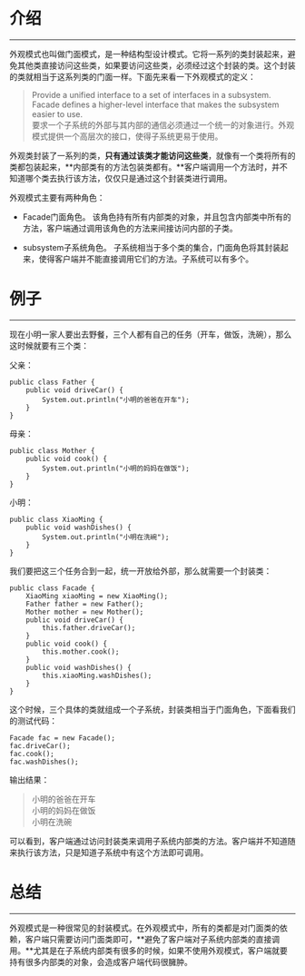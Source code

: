 # 介绍

------------------

外观模式也叫做门面模式，是一种结构型设计模式。它将一系列的类封装起来，避免其他类直接访问这些类，如果要访问这些类，必须经过这个封装的类。这个封装的类就相当于这系列类的门面一样。下面先来看一下外观模式的定义：

> Provide a unified interface to a set of interfaces in a subsystem. Facade defines a higher-level interface that makes the subsystem easier to use.<br/>
> 要求一个子系统的外部与其内部的通信必须通过一个统一的对象进行。外观模式提供一个高层次的接口，使得子系统更易于使用。

外观类封装了一系列的类，**只有通过该类才能访问这些类**，就像有一个类将所有的类都包装起来，**内部类有的方法包装类都有。**客户端调用一个方法时，并不知道哪个类去执行该方法，仅仅只是通过这个封装类进行调用。

外观模式主要有两种角色：

* Facade门面角色。
该角色持有所有内部类的对象，并且包含内部类中所有的方法，客户端通过调用该角色的方法来间接访问内部的子类。

* subsystem子系统角色。
子系统相当于多个类的集合，门面角色将其封装起来，使得客户端并不能直接调用它们的方法。子系统可以有多个。

# 例子

---------------------

现在小明一家人要出去野餐，三个人都有自己的任务（开车，做饭，洗碗），那么这时候就要有三个类：

父亲：

	public class Father {
		public void driveCar() {
			System.out.println("小明的爸爸在开车");
		}
	}

母亲：

	public class Mother {
		public void cook() {
			System.out.println("小明的妈妈在做饭");
		}
	}

小明：

	public class XiaoMing {
		public void washDishes() {
			System.out.println("小明在洗碗");
		}
	}

我们要把这三个任务合到一起，统一开放给外部，那么就需要一个封装类：

	public class Facade {
		XiaoMing xiaoMing = new XiaoMing();
		Father father = new Father();
		Mother mother = new Mother();
		public void driveCar() {
			this.father.driveCar();
		}
		public void cook() {
			this.mother.cook();
		}
		public void washDishes() {
			this.xiaoMing.washDishes();
		}
	}

这个时候，三个具体的类就组成一个子系统，封装类相当于门面角色，下面看我们的测试代码：

	Facade fac = new Facade();
	fac.driveCar();
	fac.cook();
	fac.washDishes();

输出结果：

> 小明的爸爸在开车<br/>
小明的妈妈在做饭<br/>
小明在洗碗

可以看到，客户端通过访问封装类来调用子系统内部类的方法。客户端并不知道随来执行该方法，只是知道子系统中有这个方法即可调用。

# 总结

------------------------

外观模式是一种很常见的封装模式。在外观模式中，所有的类都是对门面类的依赖，客户端只需要访问门面类即可，**避免了客户端对子系统内部类的直接调用。**尤其是在子系统内部类有很多的时候，如果不使用外观模式，客户端就要持有很多内部类的对象，会造成客户端代码很臃肿。